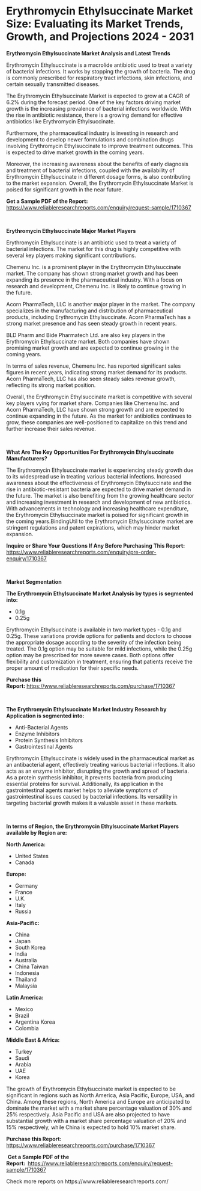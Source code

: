 <p><h1>Erythromycin Ethylsuccinate Market Size: Evaluating its Market Trends, Growth, and Projections 2024 - 2031</h1></p><p><strong>Erythromycin Ethylsuccinate Market Analysis and Latest Trends</strong></p>
<p><p>Erythromycin Ethylsuccinate is a macrolide antibiotic used to treat a variety of bacterial infections. It works by stopping the growth of bacteria. The drug is commonly prescribed for respiratory tract infections, skin infections, and certain sexually transmitted diseases.</p><p>The Erythromycin Ethylsuccinate Market is expected to grow at a CAGR of 6.2% during the forecast period. One of the key factors driving market growth is the increasing prevalence of bacterial infections worldwide. With the rise in antibiotic resistance, there is a growing demand for effective antibiotics like Erythromycin Ethylsuccinate.</p><p>Furthermore, the pharmaceutical industry is investing in research and development to develop newer formulations and combination drugs involving Erythromycin Ethylsuccinate to improve treatment outcomes. This is expected to drive market growth in the coming years.</p><p>Moreover, the increasing awareness about the benefits of early diagnosis and treatment of bacterial infections, coupled with the availability of Erythromycin Ethylsuccinate in different dosage forms, is also contributing to the market expansion. Overall, the Erythromycin Ethylsuccinate Market is poised for significant growth in the near future.</p></p>
<p><strong>Get a Sample PDF of the Report:&nbsp;</strong> <a href="https://www.reliableresearchreports.com/enquiry/request-sample/1710367">https://www.reliableresearchreports.com/enquiry/request-sample/1710367</a></p>
<p>&nbsp;</p>
<p><strong>Erythromycin Ethylsuccinate Major Market Players</strong></p>
<p><p>Erythromycin Ethylsuccinate is an antibiotic used to treat a variety of bacterial infections. The market for this drug is highly competitive with several key players making significant contributions.</p><p>Chemenu Inc. is a prominent player in the Erythromycin Ethylsuccinate market. The company has shown strong market growth and has been expanding its presence in the pharmaceutical industry. With a focus on research and development, Chemenu Inc. is likely to continue growing in the future.</p><p>Acorn PharmaTech, LLC is another major player in the market. The company specializes in the manufacturing and distribution of pharmaceutical products, including Erythromycin Ethylsuccinate. Acorn PharmaTech has a strong market presence and has seen steady growth in recent years.</p><p>BLD Pharm and Bide Pharmatech Ltd. are also key players in the Erythromycin Ethylsuccinate market. Both companies have shown promising market growth and are expected to continue growing in the coming years.</p><p>In terms of sales revenue, Chemenu Inc. has reported significant sales figures in recent years, indicating strong market demand for its products. Acorn PharmaTech, LLC has also seen steady sales revenue growth, reflecting its strong market position.</p><p>Overall, the Erythromycin Ethylsuccinate market is competitive with several key players vying for market share. Companies like Chemenu Inc. and Acorn PharmaTech, LLC have shown strong growth and are expected to continue expanding in the future. As the market for antibiotics continues to grow, these companies are well-positioned to capitalize on this trend and further increase their sales revenue.</p></p>
<p>&nbsp;</p>
<p><strong>What Are The Key Opportunities For Erythromycin Ethylsuccinate Manufacturers?</strong></p>
<p><p>The Erythromycin Ethylsuccinate market is experiencing steady growth due to its widespread use in treating various bacterial infections. Increased awareness about the effectiveness of Erythromycin Ethylsuccinate and the rise in antibiotic-resistant bacteria are expected to drive market demand in the future. The market is also benefiting from the growing healthcare sector and increasing investment in research and development of new antibiotics. With advancements in technology and increasing healthcare expenditure, the Erythromycin Ethylsuccinate market is poised for significant growth in the coming years.BindingUtil to the Erythromycin Ethylsuccinate market are stringent regulations and patent expirations, which may hinder market expansion.</p></p>
<p><strong>Inquire or Share Your Questions If Any Before Purchasing This Report:</strong> <a href="https://www.reliableresearchreports.com/enquiry/pre-order-enquiry/1710367">https://www.reliableresearchreports.com/enquiry/pre-order-enquiry/1710367</a></p>
<p>&nbsp;</p>
<p><strong>Market Segmentation</strong></p>
<p><strong>The Erythromycin Ethylsuccinate Market Analysis by types is segmented into:</strong></p>
<p><ul><li>0.1g</li><li>0.25g</li></ul></p>
<p><p>Erythromycin Ethylsuccinate is available in two market types - 0.1g and 0.25g. These variations provide options for patients and doctors to choose the appropriate dosage according to the severity of the infection being treated. The 0.1g option may be suitable for mild infections, while the 0.25g option may be prescribed for more severe cases. Both options offer flexibility and customization in treatment, ensuring that patients receive the proper amount of medication for their specific needs.</p></p>
<p><strong>Purchase this Report:&nbsp;</strong><a href="https://www.reliableresearchreports.com/purchase/1710367">https://www.reliableresearchreports.com/purchase/1710367</a></p>
<p>&nbsp;</p>
<p><strong>The Erythromycin Ethylsuccinate Market Industry Research by Application is segmented into:</strong></p>
<p><ul><li>Anti-Bacterial Agents</li><li>Enzyme Inhibitors</li><li>Protein Synthesis Inhibitors</li><li>Gastrointestinal Agents</li></ul></p>
<p><p>Erythromycin Ethylsuccinate is widely used in the pharmaceutical market as an antibacterial agent, effectively treating various bacterial infections. It also acts as an enzyme inhibitor, disrupting the growth and spread of bacteria. As a protein synthesis inhibitor, it prevents bacteria from producing essential proteins for survival. Additionally, its application in the gastrointestinal agents market helps to alleviate symptoms of gastrointestinal issues caused by bacterial infections. Its versatility in targeting bacterial growth makes it a valuable asset in these markets.</p></p>
<p>&nbsp;</p>
<p><strong>In terms of Region, the Erythromycin Ethylsuccinate Market Players available by Region are:</strong></p>
<p>
    <p> <strong> North America: </strong>
        <ul>
            <li>United States</li>
            <li>Canada</li>
        </ul>
        </p> 
    <p> <strong> Europe: </strong>
        <ul>
            <li>Germany</li>
            <li>France</li>
            <li>U.K.</li>
            <li>Italy</li>
            <li>Russia</li>
        </ul>
        </p> 
    <p> <strong> Asia-Pacific: </strong>
        <ul>
            <li>China</li>
            <li>Japan</li>
            <li>South Korea</li>
            <li>India</li>
            <li>Australia</li>
            <li>China Taiwan</li>
            <li>Indonesia</li>
            <li>Thailand</li>
            <li>Malaysia</li>
        </ul>
        </p> 
    <p> <strong> Latin America: </strong>
        <ul>
            <li>Mexico</li>
            <li>Brazil</li>
            <li>Argentina Korea</li>
            <li>Colombia</li>
        </ul>
        </p> 
    <p> <strong> Middle East & Africa: </strong>
        <ul>
            <li>Turkey</li>
            <li>Saudi</li>
            <li>Arabia</li>
            <li>UAE</li>
            <li>Korea</li>
        </ul>
    </p>
    </p>
<p><p>The growth of Erythromycin Ethylsuccinate market is expected to be significant in regions such as North America, Asia Pacific, Europe, USA, and China. Among these regions, North America and Europe are anticipated to dominate the market with a market share percentage valuation of 30% and 25% respectively. Asia Pacific and USA are also projected to have substantial growth with a market share percentage valuation of 20% and 15% respectively, while China is expected to hold 10% market share.</p></p>
<p><strong>Purchase this Report: </strong><a href="https://www.reliableresearchreports.com/purchase/1710367">https://www.reliableresearchreports.com/purchase/1710367</a></p>
<p>&nbsp;<strong>Get a Sample PDF of the Report:&nbsp;&nbsp;</strong><a href="https://www.reliableresearchreports.com/enquiry/request-sample/1710367">https://www.reliableresearchreports.com/enquiry/request-sample/1710367</a></p>
<p><strong></strong></p>
<p>Check more reports on https://www.reliableresearchreports.com/</p>